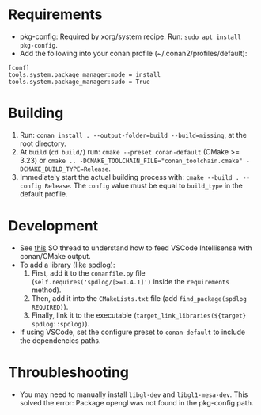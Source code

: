 Requirements
============

- pkg-config: Required by xorg/system recipe. Run: `sudo apt install pkg-config`.
- Add the following into your conan profile (~/.conan2/profiles/default):

```
[conf]
tools.system.package_manager:mode = install
tools.system.package_manager:sudo = True
 ```

 Building
 ========

 1. Run: `conan install . --output-folder=build --build=missing`, at the root directory.
 2. At `build` (`cd build/`) run: `cmake --preset conan-default` (CMake >= 3.23) or `cmake .. -DCMAKE_TOOLCHAIN_FILE="conan_toolchain.cmake" -DCMAKE_BUILD_TYPE=Release`.
 3. Immediately start the actual building process with: `cmake --build . --config Release`. The `config` value must be equal to `build_type` in the default profile.

Development
===========

- See [this](https://stackoverflow.com/questions/58077908/linking-conan-include-to-vs-code) SO thread to understand how to feed VSCode Intellisense with conan/CMake output.
- To add a library (like spdlog):
  1. First, add it to the `conanfile.py` file (`self.requires('spdlog/[>=1.4.1]')` inside the `requirements` method).
  2. Then, add it into the `CMakeLists.txt` file (add `find_package(spdlog REQUIRED)`).
  3. Finally, link it to the executable (`target_link_libraries(${target} spdlog::spdlog)`).
- If using VSCode, set the configure preset to `conan-default` to include the dependencies paths.

 Throubleshooting
 ================

- You may need to manually install `libgl-dev` and `libgl1-mesa-dev`. This solved the error: Package opengl was not found in the pkg-config path.